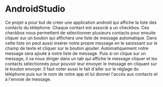 # AndroidStudio

Ce projet a pour but de créer une application android qui affiche la liste des contacts du téléphone. Chaque contact est associé a un checkbox. Ces checkbox nous permettent de sélectionner plusieurs contacts pour ensuite cliquer sur un bouton qui affichera une liste de message automatique. Dans cette liste on peut aussi insérer notre propre message en le saisissant sur le champ de texte et cliquer sur le bouton ajouter. Automatiquement notre message sera ajouté à notre liste de message. Puis si on clique sur un message, il va nous diriger dans un tab qui affiche le message cliquer et les contacts sélectionnés pour pouvoir leur envoyer le message en cliquant sur le bouton envoyer.
Il faut noter aussi le fait d'aller sur le réglage du téléphone puis sur le nom de notre app et lui donner l'accès aux contacts et à l'envoie de message.
